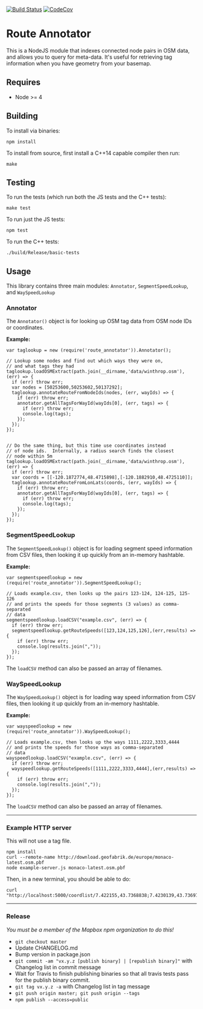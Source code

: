 [![Build Status](https://travis-ci.org/mapbox/route-annotator.svg?branch=master)](https://travis-ci.org/mapbox/route-annotator) [![CodeCov](https://codecov.io/gh/mapbox/route-annotator/branch/master/graph/badge.svg)](https://codecov.io/gh/mapbox/route-annotator/branch/master)

# Route Annotator

This is a NodeJS module that indexes connected node pairs in OSM data, and allows you to query for
meta-data.  It's useful for retrieving tag information when you have geometry from your basemap.

## Requires

- Node >= 4

## Building

To install via binaries:

```
npm install
```

To install from source, first install a C++14 capable compiler then run:


```
make
```

## Testing

To run the tests (which run both the JS tests and the C++ tests):

```
make test
```

To run just the JS tests:

```
npm test
```

To run the C++ tests:

```
./build/Release/basic-tests
```

## Usage

This library contains three main modules: `Annotator`, `SegmentSpeedLookup`, and `WaySpeedLookup`

### Annotator

The `Annotator()` object is for looking up OSM tag data from OSM node IDs or coordinates.

**Example:**
```
var taglookup = new (require('route_annotator')).Annotator();

// Lookup some nodes and find out which ways they were on,
// and what tags they had
taglookup.loadOSMExtract(path.join(__dirname,'data/winthrop.osm'), (err) => {
  if (err) throw err;
  var nodes = [50253600,50253602,50137292];
  taglookup.annotateRouteFromNodeIds(nodes, (err, wayIds) => {
    if (err) throw err;
    annotator.getAllTagsForWayId(wayIds[0], (err, tags) => {
      if (err) throw err;
      console.log(tags);
    });
  });
});


// Do the same thing, but this time use coordinates instead
// of node ids.  Internally, a radius search finds the closest
// node within 5m
taglookup.loadOSMExtract(path.join(__dirname,'data/winthrop.osm'), (err) => {
  if (err) throw err;
  var coords = [[-120.1872774,48.4715898],[-120.1882910,48.4725110]];
  taglookup.annotateRouteFromLonLats(coords, (err, wayIds) => {
    if (err) throw err;
    annotator.getAllTagsForWayId(wayIds[0], (err, tags) => {
      if (err) throw err;
      console.log(tags);
    });
  });
});

```

### SegmentSpeedLookup

The `SegmentSpeedLookup()` object is for loading segment speed information from CSV files, then looking it up quickly from an in-memory hashtable.

**Example:**
```
var segmentspeedlookup = new (require('route_annotator')).SegmentSpeedLookup();

// Loads example.csv, then looks up the pairs 123-124, 124-125, 125-126
// and prints the speeds for those segments (3 values) as comma-separated
// data
segmentspeedlookup.loadCSV("example.csv", (err) => {
  if (err) throw err;
  segmentspeedlookup.getRouteSpeeds([123,124,125,126],(err,results) => {
    if (err) throw err;
    console.log(results.join(","));
  });
});
```

The `loadCSV` method can also be passed an array of filenames.

### WaySpeedLookup

The `WaySpeedLookup()` object is for loading way speed information from CSV files, then looking it up quickly from an in-memory hashtable.

**Example:**
```
var wayspeedlookup = new (require('route_annotator')).WaySpeedLookup();

// Loads example.csv, then looks up the ways 1111,2222,3333,4444
// and prints the speeds for those ways as comma-separated
// data
wayspeedlookup.loadCSV("example.csv", (err) => {
  if (err) throw err;
  wayspeedlookup.getRouteSpeeds([1111,2222,3333,4444],(err,results) => {
    if (err) throw err;
    console.log(results.join(","));
  });
});
```

The `loadCSV` method can also be passed an array of filenames.

---

### Example HTTP server
This will not use a tag file.

```
npm install
curl --remote-name http://download.geofabrik.de/europe/monaco-latest.osm.pbf
node example-server.js monaco-latest.osm.pbf
```

Then, in a new terminal, you should be able to do:

```
curl "http://localhost:5000/coordlist/7.422155,43.7368838;7.4230139,43.7369751"
```
---

### Release

_You must be a member of the Mapbox npm organization to do this!_

- `git checkout master`
- Update CHANGELOG.md
- Bump version in package.json
- `git commit -am "vx.y.z [publish binary] | [republish binary]"` with Changelog list in commit message
- Wait for Travis to finish publishing binaries so that all travis tests pass for the publish binary commit.
- `git tag vx.y.z -a` with Changelog list in tag message
- `git push origin master; git push origin --tags`
- `npm publish --access=public`
